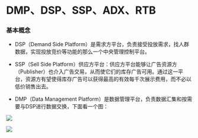 # DMP、DSP、SSP、ADX、RTB

### 基本概念

* DSP（Demand Side Platform）是需求方平台，负责接受投放需求，找人群数据，实现投放竞价等功能的那么一个中央管理控制平台。

* SSP（Sell Side Platform）供应方平台：供应方平台能够让广告资源方（Publisher）也介入广告交易，从而使它们的库存广告可用。通过这一平台，资源方有望使得库存广告可以获得最高的有效每千次展示费用，而不必以低价销售出去。

* DMP（Data Management Platform）是数据管理平台，负责数据汇集和按需要与DSP进行数据交换，下面看一个图：

![](https://pic1.zhimg.com/80/c1008fda4ca565e63298fd94667af122_hd.jpg)

![](https://pic2.zhimg.com/80/cc977b22d4e8c6e64b828c9406dc4363_hd.jpg)
